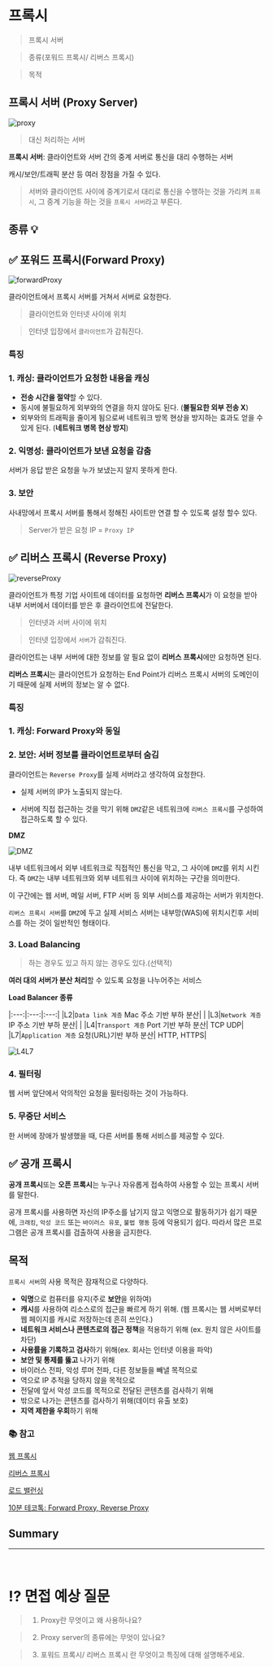 # 프록시

> 프록시 서버

> 종류(포워드 프록시/ 리버스 프록시)

> 목적

## 프록시 서버 (Proxy Server)

![proxy](img/Proxy/proxy.png)

> 대신 처리하는 서버 

**프록시 서버**: 클라이언트와 서버 간의 중계 서버로 통신을 대리 수행하는 서버

캐시/보안/트래픽 분산 등 여러 장점을 가질 수 있다.

> 서버와 클라이언트 사이에 중계기로서 대리로 통신을 수행하는 것을 가리켜 `프록시`, 그 중계 기능을 하는 것을 `프록시 서버`라고 부른다.

## 종류 💡

## ✅ 포워드 프록시(Forward Proxy)

![forwardProxy](img/Proxy/forward.jpeg)

클라이언트에서 프록시 서버를 거쳐서 서버로 요청한다. 

> 클라이언트와 인터넷 사이에 위치

> 인터넷 입장에서 `클라이언트`가 감춰진다.

### 특징
### 1. 캐싱: 클라이언트가 요청한 내용을 캐싱
- **전송 시간을 절약**할 수 있다.
- 동시에 불필요하게 외부와의 연결을 하지 않아도 된다. (**불필요한 외부 전송 X**)
- 외부와의 트래픽을 줄이게 됨으로써 네트워크 방목 현상을 방지하는 효과도 얻을 수 있게 된다. (**네트워크 병목 현상 방지**)

### 2. 익명성: 클라이언트가 보낸 요청을 감춤
서버가 응답 받은 요청을 누가 보냈는지 알지 못하게 한다.

### 3. 보안
사내망에서 프록시 서버를 통해서 정해진 사이트만 연결 할 수 있도록 설정 할수 있다. 

> Server가 받은 요청 IP = `Proxy IP`

## ✅ 리버스 프록시 (Reverse Proxy)

![reverseProxy](img/Proxy/reverse.jpeg)

클라이언트가 특정 기업 사이트에 데이터를 요청하면 **리버스 프록시**가 이 요청을 받아 내부 서버에서 데이터를 받은 후 클라이언트에 전달한다.

> 인터넷과 서버 사이에 위치

> 인터넷 입장에서 `서버`가 감춰진다.

클라이언트는 내부 서버에 대한 정보를 알 필요 없이 **리버스 프록시**에만 요청하면 된다. 

**리버스 프록시**는 클라이언트가 요청하는 End Point가 리버스 프록시 서버의 도메인이기 때문에 실제 서버의 정보는 알 수 없다.

### 특징
### 1. 캐싱: Forward Proxy와 동일

### 2. 보안: 서버 정보를 클라이언트로부터 숨김
클라이언트는 `Reverse Proxy`를 실제 서버라고 생각하여 요청한다.

- 실제 서버의 IP가 노출되지 않는다.

- 서버에 직접 접근하는 것을 막기 위해 `DMZ`같은 네트워크에 `리버스 프록시`를 구성하여 접근하도록 할 수 있다.

**DMZ**

![DMZ](img/Proxy/DMZ.png)

내부 네트워크에서 외부 네트워크로 직접적인 통신을 막고, 그 사이에 `DMZ`를 위치 시킨다.
즉 `DMZ`는 내부 네트워크와 외부 네트워크 사이에 위치하는 구간을 의미한다. 

이 구간에는 웹 서버, 메일 서버, FTP 서버 등 외부 서비스를 제공하는 서버가 위치한다.

`리버스 프록시 서버`를 `DMZ`에 두고 실제 서비스 서버는 내부망(WAS)에 위치시킨후 서비스를 하는 것이 일반적인 형태이다.

### 3. Load Balancing
> 하는 경우도 있고 하지 않는 경우도 있다.(선택적)

**여러 대의 서버가 분산 처리**할 수 있도록 요청을 나누어주는 서비스 

**Load Balancer 종류**

|:---:|:---:|:---:|
|L2|`Data link 계층` Mac 주소 기반 부하 분산| |
|L3|`Network 계층` IP 주소 기반 부하 분산| |
|L4|`Transport 계층` Port 기반 부하 분산| TCP UDP|
|L7|`Application 계층` 요청(URL)기반 부하 분산| HTTP, HTTPS| 

![L4L7](img/Prox/L4.png)

### 4. 필터링
웹 서버 앞단에서 악의적인 요청을 필터링하는 것이 가능하다.

### 5. 무중단 서비스
한 서버에 장애가 발생했을 때, 다른 서버를 통해 서비스를 제공할 수 있다.

## ✅ 공개 프록시
**공개 프록시**또는 **오픈 프록시**는 누구나 자유롭게 접속하여 사용할 수 있는 프록시 서버를 말한다.

공개 프록시를 사용하면 자신의 IP주소를 남기지 않고 익명으로 활동하기가 쉽기 때문에, `크래킹`, `악성 코드` 또는 `바이러스 유포`, `불법 행동` 등에 악용되기 쉽다. 
따라서 많은 프로그램은 공개 프록시를 검출하여 사용을 금지한다. 

## 목적
`프록시 서버`의 사용 목적은 잠재적으로 다양하다.

- **익명**으로 컴퓨터를 유지(주로 **보안**을 위하여)
- **캐시**를 사용하여 리소스로의 접근을 빠르게 하기 위해. (웹 프록시는 웹 서버로부터 웹 페이지를 캐시로 저장하는데 흔히 쓰인다.)
- **네트워크 서비스나 콘텐츠로의 접근 정책**을 적용하기 위해 (ex. 원치 않은 사이트를 차단)
- **사용률을 기록하고 검사**하기 위해(ex. 회사는 인터넷 이용을 파악)
- **보안 및 통제를 뚫고** 나가기 위해
- 바이러스 전파, 악성 루머 전파, 다른 정보들을 빼낼 목적으로
- 역으로 IP 추적을 당하지 않을 목적으로
- 전달에 앞서 악성 코드를 목적으로 전달된 콘텐츠를 검사하기 위해
- 밖으로 나가는 콘텐츠를 검사하기 위해(데이터 유출 보호)
- **지역 제한을 우회**하기 위해

### 📚 참고
[웹 프록시](https://ko.wikipedia.org/wiki/%ED%94%84%EB%A1%9D%EC%8B%9C_%EC%84%9C%EB%B2%84#%EB%A6%AC%EB%B2%84%EC%8A%A4_%ED%94%84%EB%A1%9D%EC%8B%9C)

[리버스 프록시](https://github.com/NKLCWDT/cs/blob/main/Network/%ED%94%84%EB%A1%9D%EC%8B%9C.md)

[로드 밸런싱](https://deveric.tistory.com/91)

[10분 테코톡: Forward Proxy, Reverse Proxy](https://www.youtube.com/watch?v=YxwYhenZ3BE)

## Summary

***

<br>

# ⁉️ 면접 예상 질문

> 1. Proxy란 무엇이고 왜 사용하나요?

> 2. Proxy server의 종류에는 무엇이 있나요?

> 3. 포워드 프록시/ 리버스 프록시 란 무엇이고 특징에 대해 설명해주세요.
